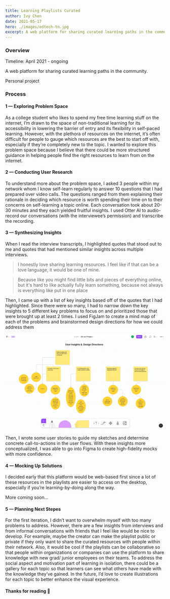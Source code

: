 ```yaml
---
title: Learning Playlists Curated
author: Ivy Chen
date: 2021-05-17
hero: ./images/edtech-tn.jpg
excerpt: A web platform for sharing curated learning paths in the community
---
```


### Overview


Timeline: April 2021 - ongoing 

A web platform for sharing curated learning paths in the community.

Personal project


### Process 


#### 1 — Exploring Problem Space 

As a college student who likes to spend my free time learning stuff on the internet, I’m drawn to the space of non-traditional learning for its accessibility in lowering the barrier of entry and its flexibility in self-paced learning. However, with the plethora of resources on the internet, it’s often difficult for people to gauge which resources are the best to start off with, especially if they’re completely new to the topic. I wanted to explore this problem space because I believe that there could be more structured guidance in helping people find the right resources to learn from on the internet. 

#### 2 — Conducting User Research 

To understand more about the problem space, I asked 3 people within my network whom I know self-learn regularly to answer 10 questions that I had prepared over video calls. The questions ranged from them explaining their rationale in deciding which resource is worth spending their time on to their concerns on self-learning a topic online. Each conversation took about 20-30 minutes and they each yielded fruitful insights. I used Otter AI to audio-record our conversations (with the interviewee’s permission) and transcribe the recording.

#### 3 — Synthesizing Insights  

When I read the interview transcripts, I highlighted quotes that stood out to me and quotes that had mentioned similar insights across multiple interviews. 

>I honestly love sharing learning resources. I feel like if that can be a love language, it would be one of mine.

>Because like you might find little bits and pieces of everything online, but it's hard to like actually fully learn something, because not always is everything like put in one place

Then, I came up with a list of key insights based off of the quotes that I had highlighted. Since there were so many, I had to narrow down the key insights to 5 different key problems to focus on and prioritized those that were brought up at least 2 times. I used FigJam to create a mind map of each of the problems and brainstormed design directions for how we could address them

<div className="Image__Small">
  <img
    src="./images/edtech-figjam.jpg"
    title="figjam"
    alt="Alt text"
  />
</div>

Then, I wrote some user stories to guide my sketches and determine concrete call-to-actions in the user flows. With these insights more conceptualized, I was able to go into Figma to create high-fidelity mocks with more confidence. 


#### 4 — Mocking Up Solutions

I decided early that this platform would be web-based first since a lot of these resources in the playlists are easier to access on the desktop, especially if you’re learning-by-doing along the way. 

More coming soon...


#### 5 — Planning Next Stepes

For the first iteration, I didn’t want to overwhelm myself with too many problems to address. However, there are a few insights from interviews and from informal conversations with friends that I feel like would be nice to develop. For example, maybe the creator can make the playlist public or private if they only want to share the curated resources with people within their network. Also, it would be cool if the playlists can be collaborative so that people within organizations or companies can use the platform to share knowledge with new grad/ junior employees on their teams. To address the social aspect and motivation part of learning in isolation, there could be a gallery for each topic so that learners can see what others have made with the knowledge they’ve gained. In the future, I’d love to create illustrations for each topic to better enhance the visual experience.

#### Thanks for reading 💜 